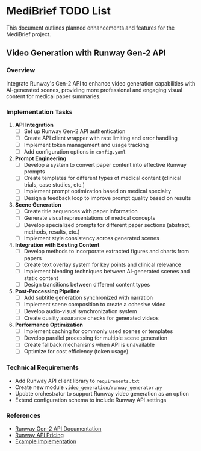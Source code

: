 # MediBrief TODO List

This document outlines planned enhancements and features for the MediBrief project.

## Video Generation with Runway Gen-2 API

### Overview
Integrate Runway's Gen-2 API to enhance video generation capabilities with AI-generated scenes, providing more professional and engaging visual content for medical paper summaries.

### Implementation Tasks

1. **API Integration**
   - [ ] Set up Runway Gen-2 API authentication
   - [ ] Create API client wrapper with rate limiting and error handling
   - [ ] Implement token management and usage tracking
   - [ ] Add configuration options in `config.yaml`

2. **Prompt Engineering**
   - [ ] Develop a system to convert paper content into effective Runway prompts
   - [ ] Create templates for different types of medical content (clinical trials, case studies, etc.)
   - [ ] Implement prompt optimization based on medical specialty
   - [ ] Design a feedback loop to improve prompt quality based on results

3. **Scene Generation**
   - [ ] Create title sequences with paper information
   - [ ] Generate visual representations of medical concepts
   - [ ] Develop specialized prompts for different paper sections (abstract, methods, results, etc.)
   - [ ] Implement style consistency across generated scenes

4. **Integration with Existing Content**
   - [ ] Develop methods to incorporate extracted figures and charts from papers
   - [ ] Create text overlay system for key points and clinical relevance
   - [ ] Implement blending techniques between AI-generated scenes and static content
   - [ ] Design transitions between different content types

5. **Post-Processing Pipeline**
   - [ ] Add subtitle generation synchronized with narration
   - [ ] Implement scene composition to create a cohesive video
   - [ ] Develop audio-visual synchronization system
   - [ ] Create quality assurance checks for generated videos

6. **Performance Optimization**
   - [ ] Implement caching for commonly used scenes or templates
   - [ ] Develop parallel processing for multiple scene generation
   - [ ] Create fallback mechanisms when API is unavailable
   - [ ] Optimize for cost efficiency (token usage)

### Technical Requirements

- Add Runway API client library to `requirements.txt`
- Create new module `video_generation/runway_generator.py`
- Update orchestrator to support Runway video generation as an option
- Extend configuration schema to include Runway API settings

### References

- [Runway Gen-2 API Documentation](https://docs.runwayml.com/docs/gen-2)
- [Runway API Pricing](https://runwayml.com/pricing/)
- [Example Implementation](https://github.com/runwayml/gen-2)